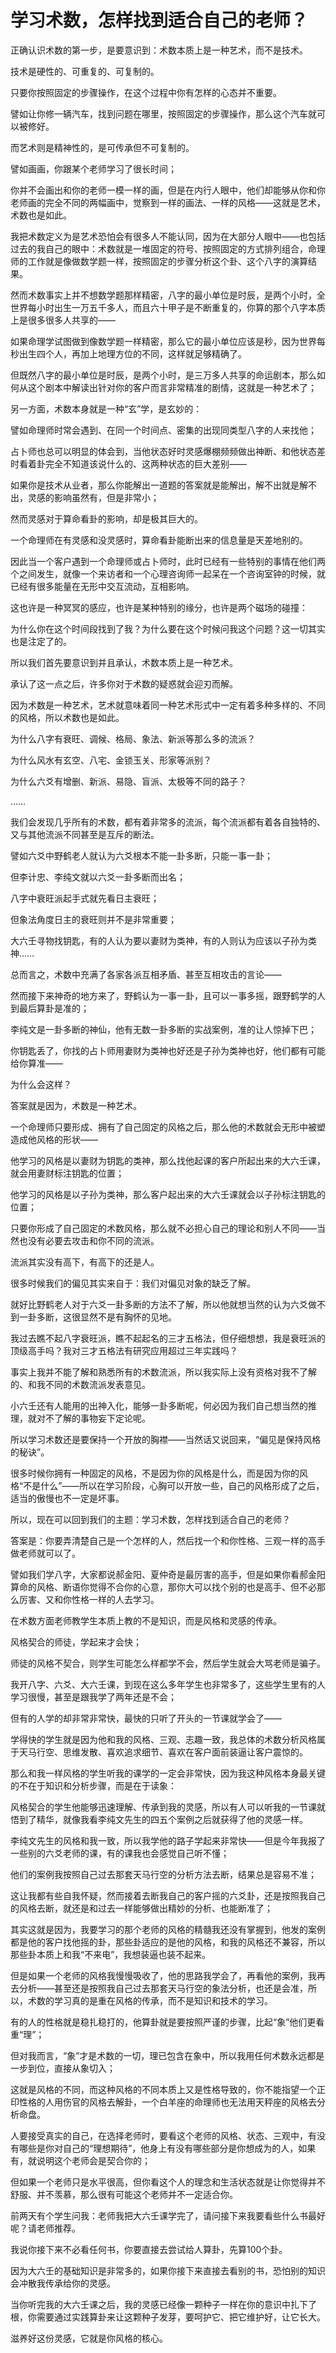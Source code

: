 # 学习术数，怎样找到适合自己的老师？

正确认识术数的第一步，是要意识到：术数本质上是一种艺术，而不是技术。

技术是硬性的、可重复的、可复制的。

只要你按照固定的步骤操作，在这个过程中你有怎样的心态并不重要。

譬如让你修一辆汽车，找到问题在哪里，按照固定的步骤操作，那么这个汽车就可以被修好。

而艺术则是精神性的，是可传承但不可复制的。

譬如画画，你跟某个老师学习了很长时间；

你并不会画出和你的老师一模一样的画，但是在内行人眼中，他们却能够从你和你老师画的完全不同的两幅画中，觉察到一样的画法、一样的风格——这就是艺术，术数也是如此。

我把术数定义为是艺术恐怕会有很多人不能认同，因为在大部分人眼中——也包括过去的我自己的眼中：术数就是一堆固定的符号、按照固定的方式排列组合，命理师的工作就是像做数学题一样，按照固定的步骤分析这个卦、这个八字的演算结果。

然而术数事实上并不想数学题那样精密，八字的最小单位是时辰，是两个小时，全世界每小时出生一万五千多人，而且六十甲子是不断重复的，你算的那个八字本质上是很多很多人共享的——

如果命理学试图做到像数学题一样精密，那么它的最小单位应该是秒，因为世界每秒出生四个人，再加上地理方位的不同，这样就足够精确了。

但既然八字的最小单位是时辰，是两个小时，是三万多人共享的命运剧本，那么如何从这个剧本中解读出针对你的客户而言非常精准的剧情，这就是一种艺术了；

另一方面，术数本身就是一种“玄”学，是玄妙的：

譬如命理师时常会遇到、在同一个时间点、密集的出现同类型八字的人来找他；

占卜师也总可以明显的体会到，当他状态好时灵感爆棚频频做出神断、和他状态差时看着卦完全不知道该说什么的、这两种状态的巨大差别——

如果你是技术从业者，那么你能解出一道题的答案就是能解出，解不出就是解不出，灵感的影响虽然有，但是非常小；

然而灵感对于算命看卦的影响，却是极其巨大的。

一个命理师在有灵感和没灵感时，算命看卦能断出来的信息量是天差地别的。

因此当一个客户遇到一个命理师或占卜师时，此时已经有一些特别的事情在他们两个之间发生，就像一个来访者和一个心理咨询师一起呆在一个咨询室钟的时候，就已经有很多能量在无形中交互流动，互相影响。

这也许是一种冥冥的感应，也许是某种特别的缘分，也许是两个磁场的碰撞：

为什么你在这个时间段找到了我？为什么要在这个时候问我这个问题？这一切其实也是注定了的。

所以我们首先要意识到并且承认，术数本质上是一种艺术。

承认了这一点之后，许多你对于术数的疑惑就会迎刃而解。

因为术数是一种艺术，艺术就意味着同一种艺术形式中一定有着多种多样的、不同的风格，所以术数也是如此。

为什么八字有衰旺、调候、格局、象法、新派等那么多的流派？

为什么风水有玄空、八宅、金锁玉关、形家等派别？

为什么六爻有增删、新派、易隐、盲派、太极等不同的路子？

……

我们会发现几乎所有的术数，都有着非常多的流派，每个流派都有着各自独特的、又与其他流派不同甚至是互斥的断法。

譬如六爻中野鹤老人就认为六爻根本不能一卦多断，只能一事一卦；

但李计忠、李纯文就以六爻一卦多断而出名；

八字中衰旺派起手式就先看日主衰旺；

但象法角度日主的衰旺则并不是非常重要；

大六壬寻物找钥匙，有的人认为要以妻财为类神，有的人则认为应该以子孙为类神……

总而言之，术数中充满了各家各派互相矛盾、甚至互相攻击的言论——

然而接下来神奇的地方来了，野鹤认为一事一卦，且可以一事多摇，跟野鹤学的人到最后算卦是准的；

李纯文是一卦多断的神仙，他有无数一卦多断的实战案例，准的让人惊掉下巴；

你钥匙丢了，你找的占卜师用妻财为类神也好还是子孙为类神也好，他们都有可能给你算准——

为什么会这样？

答案就是因为，术数是一种艺术。

一个命理师只要形成、拥有了自己固定的风格之后，那么他的术数就会无形中被塑造成他风格的形状——

他学习的风格是以妻财为钥匙的类神，那么找他起课的客户所起出来的大六壬课，就会用妻财标注钥匙的位置；

他学习的风格是以子孙为类神，那么客户起出来的大六壬课就会以子孙标注钥匙的位置；

只要你形成了自己固定的术数风格，那么就不必担心自己的理论和别人不同——当然也没有必要去攻击和你不同的流派。

流派其实没有高下，有高下的还是人。

很多时候我们的偏见其实来自于：我们对偏见对象的缺乏了解。

就好比野鹤老人对于六爻一卦多断的方法不了解，所以他就想当然的认为六爻做不到一卦多断，这很显然不是有胸怀的见地。

我过去瞧不起八字衰旺派，瞧不起起名的三才五格法，但仔细想想，我是衰旺派的顶级高手吗？我对三才五格法有研究应用超过三年实践吗？

事实上我并不能了解和熟悉所有的术数流派，所以我实际上没有资格对我不了解的、和我不同的术数流派发表意见。

小六壬还有人能用的出神入化，能够一卦多断呢，何必因为我们自己想当然的推理，就对不了解的事物妄下定论呢。

所以学习术数还是要保持一个开放的胸襟——当然话又说回来，“偏见是保持风格的秘诀”。

很多时候你拥有一种固定的风格，不是因为你的风格是什么，而是因为你的风格“不是什么”——所以在学习阶段，心胸可以开放一些，自己的风格形成了之后，适当的傲慢也不一定是坏事。

所以，现在可以回到我们的主题：学习术数，怎样找到适合自己的老师？

答案是：你要弄清楚自己是一个怎样的人，然后找一个和你性格、三观一样的高手做老师就可以了。

譬如我们学八字，大家都说郝金阳、夏仲奇是最厉害的高手，但是如果你看郝金阳算命的风格、断语你觉得不合你的心意，那你大可以找个别的也是高手、但不必那么厉害、又和你性格一样的人去学习。

在术数方面老师教学生本质上教的不是知识，而是风格和灵感的传承。

风格契合的师徒，学起来才会快；

师徒的风格不契合，则学生可能怎么样都学不会，然后学生就会大骂老师是骗子。

我开八字、六爻、大六壬课，到现在这么多年学生也非常多了，这些学生里有的人学习很慢，甚至是跟我学了两年还是不会；

但有的人学的却非常非常快，最快的只听了开头的一节课就学会了——

学得快的学生就是因为他和我的风格、三观、志趣一致，我总体的术数分析风格属于天马行空、思维发散、喜欢追求细节、喜欢在客户面前装逼让客户震惊的。

那么和我一样风格的学生听我的课学的一定会非常快，因为我这种风格本身最关键的不在于知识和分析步骤，而是在于读象：

风格契合的学生他能够迅速理解、传承到我的灵感，所以有人可以听我的一节课就悟到了精华，就像我看李纯文先生的四五个案例之后就获得了他的灵感一样。

李纯文先生的风格和我一致，所以我学他的路子学起来非常快——但是今年我报了一些别的六爻老师的课，有的课我也会感觉自己听不懂；

他们的案例我按照自己过去那套天马行空的分析方法去断，结果总是容易不准；

这让我都有些自我怀疑，然而接着去断我自己的客户摇的六爻卦，还是按照我自己的风格去断，就还是和过去一样能够做出精妙的分析、也能断准了；

其实这就是因为，我要学习的那个老师的风格的精髓我还没有掌握到，他发的案例都是他的客户找他摇的卦，那些卦适应的是他的风格，和我的风格还不兼容，所以那些卦本质上和我“不来电”，我想装逼也装不起来。

但是如果一个老师的风格我慢慢吸收了，他的思路我学会了，再看他的案例，我再去分析——甚至还是按照我自己过去那套天马行空的象法分析，也还是会准，所以，术数的学习真的是重在风格的传承，而不是知识和技术的学习。

有的人的性格就是稳扎稳打的，他算卦就是要按照严谨的步骤，比起“象”他们更看重“理”；

但对我而言，“象”才是术数的一切，理已包含在象中，所以我用任何术数永远都是一步到位，直接从象切入；

这就是风格的不同，而这种风格的不同本质上又是性格导致的，你不能指望一个正印性格的人用伤官的风格去解卦，一个白羊座的命理师也无法用天秤座的风格去分析命盘。

人要接受真实的自己，在选择老师时，要看这个老师的风格、状态、三观中，有没有哪些是你对自己的“理想期待”，他身上有没有哪些部分是你想成为的人，如果有，就说明这个老师会是契合你的；

但如果一个老师只是水平很高，但你看这个人的理念和生活状态就是让你觉得并不舒服、并不羡慕，那么很有可能这个老师并不一定适合你。

前两天有个学生问我：老师我把大六壬课学完了，请问接下来我要看些什么书最好呢？请老师推荐。

我说你接下来不必看任何书，你要直接去尝试给人算卦，先算100个卦。

因为大六壬的基础知识是非常多的，如果你接下来直接去看别的书，恐怕别的知识会冲散我传承给你的灵感。

当你听完我的大六壬课之后，我的灵感已经像一颗种子一样在你的意识中扎下了根，你需要通过实践算卦来让这颗种子发芽，要呵护它、把它维护好，让它长大。

滋养好这份灵感，它就是你风格的核心。
